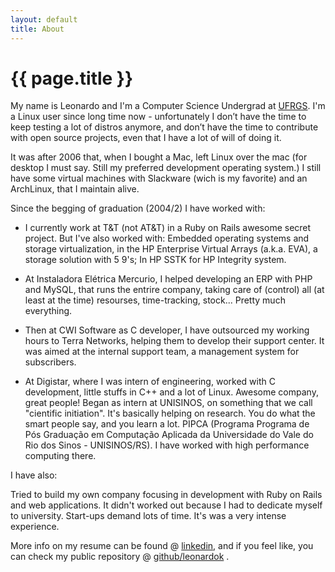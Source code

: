 ```yaml
---
layout: default
title: About
---
```

<h1>{{ page.title }}</h1>

My name is Leonardo and I'm a Computer Science Undergrad at [UFRGS](http://ufrgs.br).
I'm a Linux user since long time now - unfortunately I don’t have the time to 
keep testing a lot of distros anymore, and don’t have the time to contribute 
with open source projects, even that I have a lot of will of doing it.

It was after 2006 that, when I bought a Mac, left Linux over the mac (for 
desktop I must say. Still my preferred development operating system.) I still 
have some virtual machines with Slackware (wich is my favorite) and an 
ArchLinux, that I maintain alive.

Since the begging of graduation (2004/2) I have worked with:

- I currently work at T&T (not AT&T) in a Ruby on Rails awesome secret project. 
But I've also worked with: Embedded operating systems and storage 
virtualization, in the HP Enterprise Virtual Arrays (a.k.a. EVA), a storage 
solution with 5 9's; In HP SSTK for HP Integrity system.

- At Instaladora Elétrica Mercurio, I helped developing an ERP with PHP and 
MySQL, that runs the entrire company, taking care of (control) all (at least at
the time) resourses, time-tracking, stock... Pretty much everything.

- Then at CWI Software as C developer, I have outsourced my working hours to 
Terra Networks, helping them to develop their support center. It was aimed at 
the internal support team, a management system for subscribers.

- At Digistar, where I was intern of engineering, worked with C development, 
little stuffs in C++ and a lot of Linux. Awesome company, great people!
Began as intern at UNISINOS, on something that we call "cientific initiation". 
It's basically helping on research. You do what the smart people say, and you 
learn a lot. PIPCA (Programa Programa de Pós Graduação em Computação Aplicada da
Universidade do Vale do Rio dos Sinos - UNISINOS/RS). I have worked with high 
performance computing there.

I have also:

Tried to build my own company focusing in development with Ruby on Rails and web
applications. It didn't worked out because I had to dedicate myself to 
university. Start-ups demand lots of time. It's was a very intense experience. 
 
More info on my resume can be found @ [linkedin](http://br.linkedin.com/in/leokorndorfer), and if 
you feel like, you can check my public repository @ [github/leonardok](http://github.com/leonardok) .


